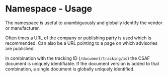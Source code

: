 # Namespace - Usage

The namespace is useful to unambiguously and globally identify the vendor or manufacturer.

Often times a URL of the company or publishing party is used which is recommended.
Can also be a URL pointing to a page on which advisories are published.

In combination with the tracking ID (`/document/tracking/id`) the CSAF document is uniquely identifiable.
If the document version is added to that combination, a single document is globally uniquely identified.
